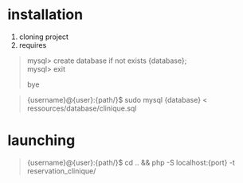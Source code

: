 # installation
1. cloning project
2. requires
> <p>
>    mysql> create database if not exists {database};<br/>
>    mysql> exit 
> </p><p>bye</p>

> <p>{username}@{user}:{path/}$ sudo mysql {database} < ressources/database/clinique.sql<p>

# launching

> <p>{username}@{user}:{path/}$ cd .. && php -S localhost:{port} -t reservation_clinique/</p>
